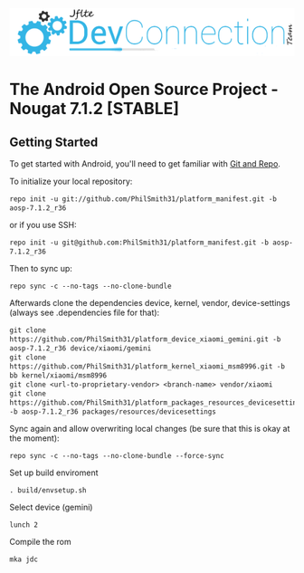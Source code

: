 <img src="https://raw.githubusercontent.com/AOSP-JF-MM/platform_manifest/aosp-7.1.2/JFDCNT.png">

The Android Open Source Project - Nougat 7.1.2 [STABLE]
===========

Getting Started
---------------

To get started with Android, you'll need to get familiar with [Git and Repo](http://source.android.com/source/using-repo.html).

To initialize your local repository:

    repo init -u git://github.com/PhilSmith31/platform_manifest.git -b aosp-7.1.2_r36

or if you use SSH:

    repo init -u git@github.com:PhilSmith31/platform_manifest.git -b aosp-7.1.2_r36


Then to sync up:

    repo sync -c --no-tags --no-clone-bundle
	
Afterwards clone the dependencies device, kernel, vendor, device-settings (always see .dependencies file for that):
	
	git clone https://github.com/PhilSmith31/platform_device_xiaomi_gemini.git -b aosp-7.1.2_r36 device/xiaomi/gemini
	git clone https://github.com/PhilSmith31/platform_kernel_xiaomi_msm8996.git -b bb kernel/xiaomi/msm8996
	git clone <url-to-proprietary-vendor> <branch-name> vendor/xiaomi
	git clone https://github.com/PhilSmith31/platform_packages_resources_devicesettings.git -b aosp-7.1.2_r36 packages/resources/devicesettings
	
Sync again and allow overwriting local changes (be sure that this is okay at the moment):

	repo sync -c --no-tags --no-clone-bundle --force-sync
	
Set up build enviroment

    . build/envsetup.sh

Select device (gemini)

    lunch 2

Compile the rom

    mka jdc
